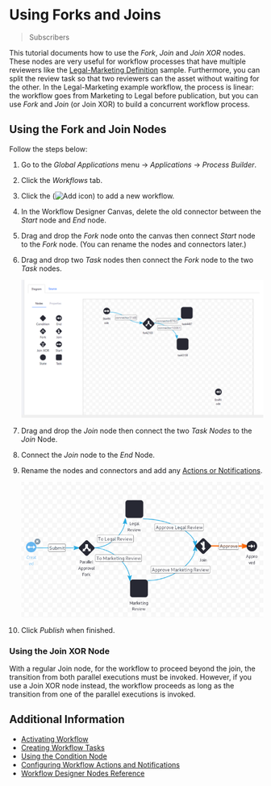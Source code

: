 # Using Forks and Joins

> Subscribers

This tutorial documents how to use the _Fork_, _Join_ and _Join XOR_ nodes. These nodes are very useful for workflow processes that have multiple reviewers like the [Legal-Marketing Definition](../workflow-designer-overview/workflow-processes/legal-marketing-definition.xml) sample. Furthermore, you can split the review task so that two reviewers can the asset without waiting for the other. In the Legal-Marketing example workflow, the process is linear: the workflow goes from Marketing to Legal before publication, but you can use _Fork_ and _Join_ (or Join XOR) to build a concurrent workflow process.

## Using the Fork and Join Nodes

Follow the steps below:

1. Go to the _Global Applications_ menu &rarr; _Applications_ &rarr; _Process Builder_.
1. Click the _Workflows_ tab.
1. Click the (![Add icon](../../../../images/icon-add.png)) to add a new workflow.
1. In the Workflow Designer Canvas, delete the old connector between the _Start_ node and _End_ node.
1. Drag and drop the _Fork_ node onto the canvas then connect _Start_ node to the _Fork_ node. (You can rename the nodes and connectors later.)
1. Drag and drop two _Task_ nodes then connect the _Fork_ node to the two _Task_ nodes.

    ![Add the Fork and then the Task nodes.](./using-forks-and-joins/images/04.png)

1. Drag and drop the _Join_ node then connect the two _Task Nodes_ to the _Join_ Node.
1. Connect the _Join_ node to the _End_ Node.
1. Rename the nodes and connectors and add any [Actions or Notifications](./configuring-workflow-actions-and-notifications.md).

    ![Publish the workflow when finished.](./using-forks-and-joins/images/01.png)

1. Click _Publish_ when finished.

### Using the Join XOR Node

With a regular Join node, for the workflow to proceed beyond the join, the transition from both parallel executions must be invoked. However, if you use a Join XOR node instead, the workflow proceeds as long as the transition from one of the parallel executions is invoked.

## Additional Information

* [Activating Workflow](../activating-workflow.md)
* [Creating Workflow Tasks](./creating-workflow-tasks.md)
* [Using the Condition Node](./using-the-condition-node.md)
* [Configuring Workflow Actions and Notifications](./configuring-workflow-actions-and-notifications.md)
* [Workflow Designer Nodes Reference](./workflow-designer-nodes-reference.md)
